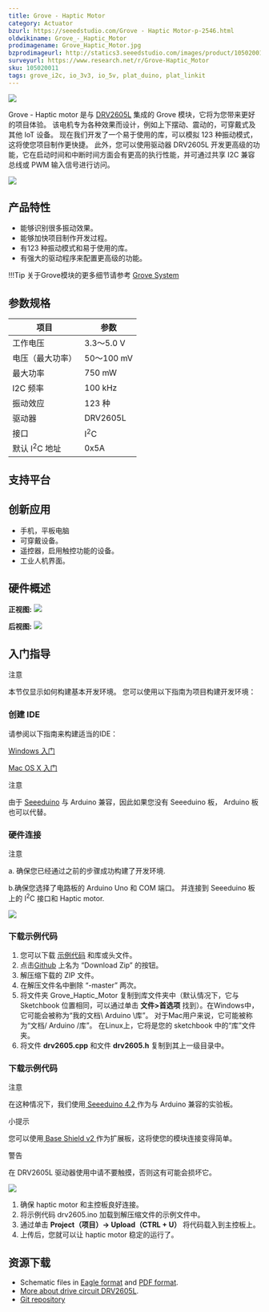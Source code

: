 ```yaml
---
title: Grove - Haptic Motor
category: Actuator
bzurl: https://seeedstudio.com/Grove - Haptic Motor-p-2546.html
oldwikiname: Grove_-_Haptic_Motor
prodimagename: Grove_Haptic_Motor.jpg
bzprodimageurl: http://statics3.seeedstudio.com/images/product/105020011 1.jpg
surveyurl: https://www.research.net/r/Grove-Haptic_Motor
sku: 105020011
tags: grove_i2c, io_3v3, io_5v, plat_duino, plat_linkit
---
```


![](https://raw.githubusercontent.com/SeeedDocument/Grove-Haptic_Motor/master/img/Grove_Haptic_Motor.jpg)

 Grove - Haptic motor 是与 [DRV2605L](http://www.ti.com/product/DRV2605L) 集成的 Grove 模块，它将为您带来更好的项目体验。 该电机专为各种效果而设计，例如上下摆动、震动的，可穿戴式及其他 IoT 设备。 现在我们开发了一个易于使用的库，可以模拟 123 种振动模式，这将使您项目制作更快捷。 此外，您可以使用驱动器 DRV2605L 开发更高级的功能，它在启动时间和中断时间方面会有更高的执行性能，并可通过共享 I2C 兼容总线或 PWM 输入信号进行访问。

[![](https://github.com/SeeedDocument/wiki_chinese/raw/master/docs/images/click_to_buy.PNG)](https://item.taobao.com/item.htm?spm=a1z10.3-c.w4002-11172317909.9.591c5a5870Qcv6&id=540407861708)

产品特性
--------


- 能够识别很多振动效果。
- 能够加快项目制作开发过程。
- 有123 种振动模式和易于使用的库。
- 有强大的驱动程序来配置更高级的功能。

!!!Tip
    关于Grove模块的更多细节请参考 [Grove System](http://seeed.wiki/Grove_System/)


参数规格
-------------

| 项目                    |参数        |
|--------------------------------|----------------|
| 工作电压| 3.3〜5.0 V |
| 电压（最大功率）| 50〜100 mV |
| 最大功率| 750 mW |
| I2C 频率| 100 kHz |
| 振动效应| 123 种|
|驱动器 | DRV2605L |
| 接口| I<sup>2</sup>C |
| 默认 I<sup>2</sup>C 地址 | 0x5A |

支持平台
-------------------

创新应用
-----------------

- 手机，平板电脑
- 可穿戴设备。
- 遥控器，启用触控功能的设备。
- 工业人机界面。

硬件概述
-----------------

**正视图:**
![](https://raw.githubusercontent.com/SeeedDocument/Grove-Haptic_Motor/master/img/Grove_Haptic_Motor.jpg)

**后视图:**
![](https://raw.githubusercontent.com/SeeedDocument/Grove-Haptic_Motor/master/img/Grove_Haptic_Motor_back.jpg)

入门指导
---------------

<div class="admonition note">
<p class="admonition-title">注意</p>
本节仅显示如何构建基本开发环境。 您可以使用以下指南为项目构建开发环境：
</div>

### 创建 IDE

请参阅以下指南来构建适当的IDE：

[Windows 入门](/Seeeduino_v4.2#Getting_Started_on_Windows)

[Mac OS X 入门](/Seeeduino_v4.2#Getting_Started_on_Mac_OS_X)

<div class="admonition note">
<p class="admonition-title">注意</p>
由于 <a href="/Seeeduino_v4.2">Seeeduino</a> 与 Arduino 兼容，因此如果您没有 Seeeduino 板， Arduino 板也可以代替。
</div>

### 硬件连接

<div class="admonition note">
<p class="admonition-title">注意</p>
<p>a. 确保您已经通过之前的步骤成功构建了开发环境.</p>
<p>b.确保您选择了电路板的 Arduino Uno 和 COM 端口。 并连接到 Seeeduino 板上的 I<sup>2</sup>C 接口和 Haptic motor.</p>
</div>

![](https://raw.githubusercontent.com/SeeedDocument/Grove-Haptic_Motor/master/img/Grove_haptic_motor_connection.jpg)

### 下载示例代码

1. 您可以下载 [示例代码](https://github.com/Seeed-Studio/Grove_Haptic_Motor) 和库或头文件。
2. 点击[Github](https://github.com/Seeed-Studio/Grove_Haptic_Motor) 上名为 “Download Zip” 的按钮。
3. 解压缩下载的 ZIP 文件。
4. 在解压文件名中删除 “-master” 两次。
5. 将文件夹 Grove_Haptic_Motor 复制到库文件夹中（默认情况下，它与 Sketchbook 位置相同，可以通过单击 **文件&gt;首选项** 找到）。在Windows中，它可能会被称为“我的文档\ Arduino \库”。 对于Mac用户来说，它可能被称为“文档/ Arduino /库”。 在Linux上，它将是您的 sketchbook 中的“库”文件夹。
6. 将文件 **drv2605.cpp** 和文件 **drv2605.h** 复制到其上一级目录中。

### 下载示例代码

<div class="admonition note">
<p class="admonition-title">注意</p>

在这种情况下，我们使用<a href="/Seeeduino_v4.2"> Seeeduino 4.2 </a>作为与 Arduino 兼容的实验板。
</div>

<div class="admonition tip">
<p class="admonition-title">小提示</p>
您可以使用<a href="/Base_Shield_V2"> Base Shield v2 </a>作为扩展板，这将使您的模块连接变得简单。
</div>


<div class="admonition warning">
<p class="admonition-title">警告</p>
在 DRV2605L 驱动器使用中请不要触摸，否则这有可能会损坏它。
</div>

![](https://raw.githubusercontent.com/SeeedDocument/Grove-Haptic_Motor/master/img/Grove_Haptic_Motor_cautions.png)

1. 确保 haptic motor 和主控板良好连接。
2. 将示例代码 drv2605.ino 加载到解压缩文件的示例文件中。
3. 通过单击 **Project（项目）-> Upload（CTRL + U）** 将代码载入到主控板上。
4. 上传后，您就可以让 haptic motor 稳定的运行了。

资源下载
---------

-   Schematic files in [Eagle format](https://raw.githubusercontent.com/SeeedDocument/Grove-Haptic_Motor/master/res/Grove_Haptic_Motor_v0.9_Eagle.zip) and [PDF format](https://raw.githubusercontent.com/SeeedDocument/Grove-Haptic_Motor/master/res/Grove_Haptic_Motor_v0.9_SCH.pdf).
-   [More about drive circuit DRV2605L](http://www.ti.com/product/DRV2605L).
-   [Git repository](https://github.com/Seeed-Studio/Grove_Haptic_Motor)

<!-- This Markdown file was created from http://www.seeedstudio.com/wiki/Grove_-_Haptic_Motor -->
